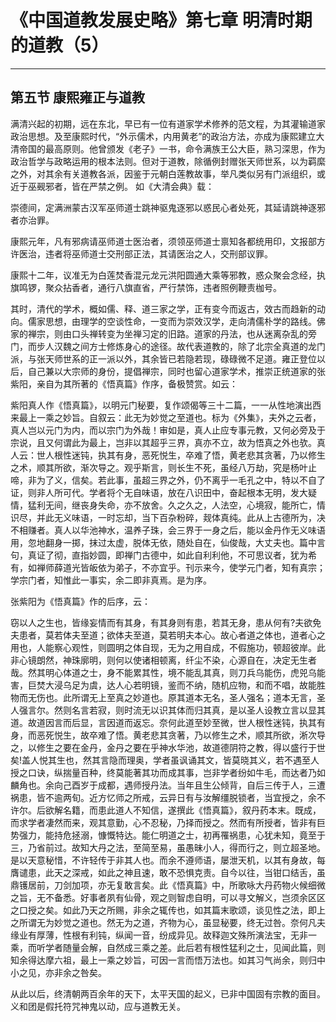 # 《中国道教发展史略》第七章 明清时期的道教（5）

------

## 第五节 康熙雍正与道教

满清兴起的初期，远在东北，早已有一位有道家学术修养的范文程，为其灌输道家政治思想。及至康熙时代，“外示儒术，内用黄老”的政治方法，亦成为康熙建立大清帝国的最高原则。他曾颁发《老子》一书，命令满族王公大臣，熟习深思，作为政治哲学与政略运用的根本法则。但对于道教，除循例封赠张天师世系，以为羁縻之外，对其余有关道教各派，因鉴于元朝白莲教故事，举凡类似另有门派组织，或近于巫觋邪者，皆在严禁之例。 如《大清会典》载：

崇德间，定满洲蒙古汉军巫师道士跳神驱鬼逐邪以惑民心者处死，其延请跳神逐邪者亦治罪。

康熙元年，凡有邪病请巫师道士医治者，须领巫师道士禀知各都统用印，文报部方许医治，违者将巫师道士交刑部正法，其请医治之人，交刑部议罪。

康熙十二年，议准无为白莲焚香混元龙元洪阳圆通大乘等邪教，惑众聚会念经，执旗鸣锣，聚众拈香者，通行八旗直省，严行禁饰，违者照例鞭责枷号。

其时，清代的学术，概如儒、释、道三家之学，正有变今而返古，效古而趋新的动向。儒家思想，由理学的空谈性命，一变而为崇效汉学，走向清儒朴学的路线。佛家的禅宗，则由口头禅转变为坐禅习定的旧路。道家的丹法，也从迷离杂乱的旁门，而步人汉魏之间方士修炼身心的途径。故代表道教的，除了北宗全真道的龙门派，与张天师世系的正一派以外，其余皆已若隐若现，碌碌微不足道。雍正登位以后，自己兼以大宗师的身份，提倡禅宗，同时也留心道家学术，推崇正统道家的张紫阳，亲自为其所著的《悟真篇》作序，备极赞赏。如云：

紫阳真人作《悟真篇》，以明元门秘要，复作颂偈等三十二篇，一一从性地演出西来最上一乘之妙旨。自叙云：此无为妙觉之至道也。标为《外集》，夫外之云者，真人岂以元门为内，而以宗门为外哉！审如是，真人止应专事元教，又何必旁及于宗说，且又何谓此为最上，岂非以其超乎三界，真亦不立，故为悟真之外也欤。真人云：世人根性迷钝，执其有身，恶死悦生，卒难了悟，黄老悲其贪著，乃以修生之术，顺其所欲，渐次导之。观乎斯言，则长生不死，虽经八万劫，究是杨叶止啼，非为了义，信矣。若此事，虽超三界之外，仍不离乎一毛孔之中，特以不自了证，则非人所可代。学者将个无自味语，放在八识田中，奋起根本无明，发大疑情，猛利无间，继丧身失命，亦不放舍。久之久之，人法空，心境寂，能所亡，情识尽，并此无义味语，一时忘却，当下百杂粉碎，觌体真纯。此从上古德所为，决不相赚者。真人以华池神水，温养子珠，会三界于一身之后，能以金丹作无义味语用，忽地翻身一掷，抹过太虚，脱体无依，随处自在，仙俊哉，大丈夫也。篇中言句，真证了彻，直指妙圆，即禅门古德中，如此自利利他，不可思议者，犹为希有，如禅师薛道光皆皈依为弟子，不亦宜乎。刊示来今，使学元门者，知有真宗；学宗门者，知惟此一事实，余二即非真焉。是为序。

张紫阳为《悟真篇》作的后序，云：

窃以人之生也，皆缘妄情而有其身，有其身则有患，若其无身，患从何有?夫欲免夫患者，莫若体夫至道；欲体夫至道，莫若明夫本心。故心者道之体也，道者心之用也，人能察心观性，则圆明之体自现，无为之用自成，不假施功，顿超彼岸。此非心镜朗然，神珠廓明，则何以使诸相顿离，纤尘不染，心源自在，决定无生者哉。然其明心体道之士，身不能累其性，境不能乱其真，则刀兵乌能伤，虎兕乌能害，巨焚大浸乌足为虞，达人心若明镜，鉴而不纳，随机应物，和而不唱，故能胜物而无伤也。此所谓无上至真之妙道也。原其道本无名，圣人强名；道本无言，圣人强言尔。然则名言若寂，则时流无以识其体而归其真，是以圣人设教立言以显其道。故道因言而后显，言因道而返忘。奈何此道至妙至微，世人根性迷钝，执其有身，而恶死悦生，故卒难了悟。黄老悲其贪著，乃以修生之术，顺其所欲，淅次导之，以修生之要在金丹，金丹之要在乎神水华池，故道德阴符之教，得以盛行于世矣!盖人悦其生也，然其言隐而理奥，学者虽讽诵其文，皆莫晓其义，若不遇至人授之口诀，纵揣量百种，终莫能著其功而成其事，岂非学者纷如牛毛，而达者乃如麟角也。余向己酉岁于成都，遇师授丹法。当年且生公倾背，自后三传于人，三遭祸患，皆不逾两旬。近方忆师之所戒，云异日有与汝解缰脱锁者，当宜授之，余不许尔。后欲解名籍，而患此道人不知信，遂撰此《悟真篇》，叙丹药本末。既成，而求学者凄然而来，观其意勤，心不忍秘，乃择而授之。然而有所授者，皆非有巨势强力，能持危拯溺，慷慨特达。能仁明道之士，初再罹祸患，心犹未知，竟至于三，乃省前过。故知大丹之法，至简至易，虽愚昧小人，得而行之，则立超圣地。是以天意秘惜，不许轻传于非其人也。而余不遵师语，屡泄天机，以其有身故，每膺谴患，此天之深戒，如此之神且速，敢不恐惧克责。自今以往，当钳口结舌，虽鼎镬居前，刀剑加项，亦无复敢言矣。此《悟真篇》中，所歌咏大丹药物火候细微之旨，无不备悉。好事者夙有仙骨，观之则智虑自明，可以寻文解义，岂须余区区之口授之矣。如此乃天之所赐，非余之辄传也，如其篇末歌颂，谈见性之法，即上之所谓无为妙觉之道也。然无为之道，齐物为心，虽显秘要，终无过咎。奈何凡夫缘业有厚薄，性根有利钝，纵闻一音，纷成异见。故释迦文殊所演法宝，无非一乘，而听学者随量会解，自然成三乘之差。此后若有根性猛利之士，见闻此篇，则知余得达摩六祖，最上一乘之妙旨，可因一言而悟万法也。如其习气尚余，则归中小之见，亦非余之咎矣。

从此以后，终清朝两百余年的天下，太平天国的起义，已非中国固有宗教的面目。义和团是假托符咒神鬼以动，应与道教无关。
